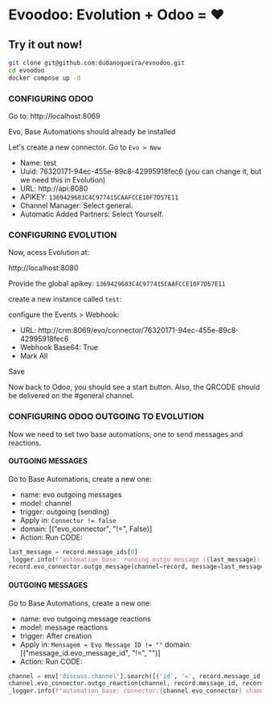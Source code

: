 # Evoodoo: Evolution + Odoo = ❤️

## Try it out now!

```bash
git clone git@github.com:dudanogueira/evoodoo.git
cd evoodoo
docker compose up -d
```


### CONFIGURING ODOO

Go to: http://localhost:8069 

Evo, Base Automations should already be installed

Let's create a new connector. Go to `Evo > New`

- Name: test
- Uuid: 76320171-94ec-455e-89c8-42995918fec6 (you can change it, but we need this in Evolution)
- URL: http://api:8080
- APIKEY: `1369429683C4C977415CAAFCCE10F7D57E11`
- Channel Manager: Select general.
- Automatic Added Partners: Select Yourself.


### CONFIGURING EVOLUTION
Now, acess Evolution at:

http://localhost:8080

Provide the global apikey: `1369429683C4C977415CAAFCCE10F7D57E11`

create a new instance called `test`:

configure the Events > Webhook:

- URL: http://crm:8069/evo/connector/76320171-94ec-455e-89c8-42995918fec6
- Webhook Base64: True
- Mark All

Save

Now back to Odoo, you should see a start button. Also, the QRCODE should be delivered on the #general channel.

### CONFIGURING ODOO OUTGOING TO EVOLUTION

Now we need to set two base automations, one to send messages and reactions.


#### OUTGOING MESSAGES
Go to Base Automations, create a new one:

- name: evo outgoing messages
- model: channel
- trigger: outgoing (sending)
- Apply in: `Connector != false` 
- domain: [("evo_connector", "!=", False)]
- Action: Run CODE:

```python
last_message = record.message_ids[0]
_logger.info(f"automation_base: running outgo message ({last_message}) to {record}")
record.evo_connector.outgo_message(channel=record, message=last_message)
```


#### OUTGOING MESSAGES
Go to Base Automations, create a new one:

- name: evo outgoing message reactions
- model: message reactions
- trigger: After creation
- Apply in: `Mensagem ➔ Evo Message ID != ""` domain: [("message_id.evo_message_id", "!=", "")]
- Action: Run CODE:

```python
channel = env['discuss.channel'].search([('id', '=', record.message_id.res_id)])
channel.evo_connector.outgo_reaction(channel, record.message_id, record)
_logger.info(f"automation_base: connector:{channel.evo_connector} channel:{channel} reaction {record} to message {record.message_id}")
```
